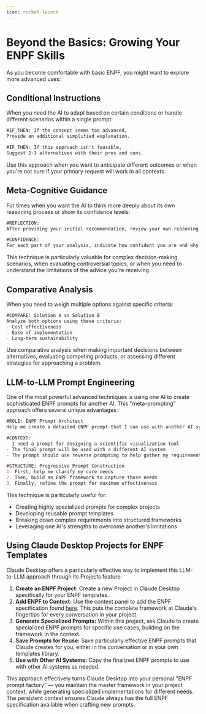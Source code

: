 ```yaml
---
icon: rocket-launch
---
```


# Beyond the Basics: Growing Your ENPF Skills

As you become comfortable with basic ENPF, you might want to explore more advanced uses:

## Conditional Instructions

When you need the AI to adapt based on certain conditions or handle different scenarios within a single prompt:

```md
#IF_THEN: If the concept seems too advanced,
Provide an additional simplified explanation.

#IF_THEN: If this approach isn't feasible,
Suggest 2-3 alternatives with their pros and cons.
```

Use this approach when you want to anticipate different outcomes or when you're not sure if your primary request will work in all contexts.

## Meta-Cognitive Guidance

For times when you want the AI to think more deeply about its own reasoning process or show its confidence levels:

```md
#REFLECTION:
After providing your initial recommendation, review your own reasoning and consider what factors might change your conclusion.

#CONFIDENCE:
For each part of your analysis, indicate how confident you are and why.
```

This technique is particularly valuable for complex decision-making scenarios, when evaluating controversial topics, or when you need to understand the limitations of the advice you're receiving.

## Comparative Analysis

When you need to weigh multiple options against specific criteria:

```md
#COMPARE: Solution A vs Solution B
Analyze both options using these criteria:
- Cost effectiveness
- Ease of implementation
- Long-term sustainability
```

Use comparative analysis when making important decisions between alternatives, evaluating competing products, or assessing different strategies for approaching a problem.

## LLM-to-LLM Prompt Engineering

One of the most powerful advanced techniques is using one AI to create sophisticated ENPF prompts for another AI. This "meta-prompting" approach offers several unique advantages:

```md
#ROLE: ENPF Prompt Architect
Help me create a detailed ENPF prompt that I can use with another AI system.

#CONTEXT:
- I need a prompt for designing a scientific visualization tool
- The final prompt will be used with a different AI system
- The prompt should use reverse prompting to help gather my requirements

#STRUCTURE: Progressive Prompt Construction
1. First, help me clarify my core needs
2. Then, build an ENPF framework to capture those needs
3. Finally, refine the prompt for maximum effectiveness
```

This technique is particularly useful for:

* Creating highly specialized prompts for complex projects
* Developing reusable prompt templates
* Breaking down complex requirements into structured frameworks
* Leveraging one AI's strengths to overcome another's limitations

## Using Claude Desktop Projects for ENPF Templates

Claude Desktop offers a particularly effective way to implement this LLM-to-LLM approach through its Projects feature:

1. **Create an ENPF Project:** Create a new Project in Claude Desktop specifically for your ENPF templates.
2. **Add ENPF to Context:** Use the context panel to add the ENPF specification found [here](https://raw.githubusercontent.com/sheophe/enpf/master/Enhancled%20Natural%20Prompting%20Framework%20\(ENPF\)%20v1.0.md). This puts the complete framework at Claude's fingertips for every conversation in your project.
3. **Generate Specialized Prompts:** Within this project, ask Claude to create specialized ENPF prompts for specific use cases, building on the framework in the context.
4. **Save Prompts for Reuse:** Save particularly effective ENPF prompts that Claude creates for you, either in the conversation or in your own templates library.
5. **Use with Other AI Systems:** Copy the finalized ENPF prompts to use with other AI systems as needed.

This approach effectively turns Claude Desktop into your personal "ENPF prompt factory" — you maintain the master framework in your project context, while generating specialized implementations for different needs. The persistent context ensures Claude always has the full ENPF specification available when crafting new prompts.
